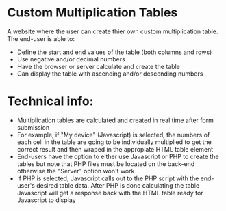 # Custom Multiplication Tables

A website where the user can create thier own custom multiplication table.
The end-user is able to:
- Define the start and end values of the table (both columns and rows)
- Use negative and/or decimal numbers
- Have the browser or server calculate and create the table
- Can display the table with ascending and/or descending numbers

# Technical info:
- Multiplication tables are calculated and created in real time after form submission
- For example, if "My device" (Javascript) is selected, the numbers of each cell in the table are going to be individually multiplied to get the correct result and then wraped in the appropiate HTML table element
- End-users have the option to either use Javascript or PHP to create the tables but note that PHP files must be located on the back-end otherwise the "Server" option won't work
- If PHP is selected, Javascript calls out to the PHP script with the end-user's desired table data. After PHP is done calculating the table Javascript will get a response back with the HTML table ready for Javascript to display

